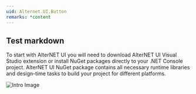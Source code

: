 ```yaml
---
uid: Alternet.UI.Button
remarks: *content
---
```

## Test markdown

To start with AlterNET UI you will need to download AlterNET UI Visual Studio extension or install NuGet packages directly to your .NET Console project.
AlterNET UI NuGet package contains all necessary runtime libraries and design-time tasks to build your project for different platforms.

![Intro Image](/images/image1.png)

